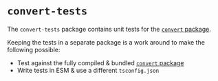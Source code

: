 # `convert-tests`

The `convert-tests` package contains unit tests for the [`convert` package][convert].

Keeping the tests in a separate package is a work around to make the following possible:

- Test against the fully compiled & bundled [`convert` package][convert]
- Write tests in ESM & use a different `tsconfig.json`

[convert]: ../convert
